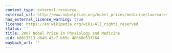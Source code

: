 ```yaml
---
content_type: external-resource
external_url: http://www.nobelprize.org/nobel_prizes/medicine/laureates/2007/
has_external_license_warning: true
license: https://en.wikipedia.org/wiki/All_rights_reserved
status: ''
title: 2007 Nobel Prize in Physiology and Medicine
uid: b00f3513-d84d-43e7-b69e-48668e53f764
wayback_url: ''
---
```

